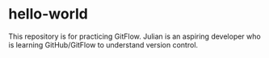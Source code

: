 # hello-world
 This repository is for practicing GitFlow. 
 Julian is an aspiring developer who is learning GitHub/GitFlow to understand version control.